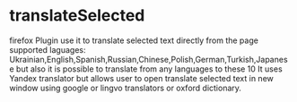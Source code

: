 # translateSelected
firefox Plugin
use it to translate selected text directly from the page
supported laguages:
Ukrainian,English,Spanish,Russian,Chinese,Polish,German,Turkish,Japanese
but also it is possible to translate from any languages to these 10
It uses Yandex translator but allows user to open translate selected text in new window using google or lingvo translators or oxford dictionary.

